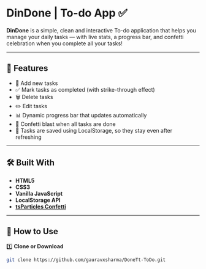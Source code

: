 # DinDone | To-do App ✅

**DinDone** is a simple, clean and interactive To-do application that helps you manage your daily tasks — with live stats, a progress bar, and confetti celebration when you complete all your tasks!

---

## 📌 Features

- 📝 Add new tasks  
- ✅ Mark tasks as completed (with strike-through effect)  
- 🗑️ Delete tasks  
- ✏️ Edit tasks  
- 📊 Dynamic progress bar that updates automatically  
- 🎉 Confetti blast when all tasks are done  
- 💾 Tasks are saved using LocalStorage, so they stay even after refreshing

---

## 🛠️ Built With

- **HTML5**
- **CSS3**
- **Vanilla JavaScript**
- **LocalStorage API**
- **[tsParticles Confetti](https://github.com/tsparticles)**

---

## 🚀 How to Use

1️⃣ **Clone or Download**

```bash
git clone https://github.com/gauravxsharma/DoneTt-ToDo.git
